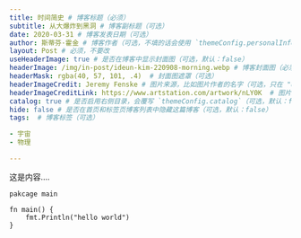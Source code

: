 ```yaml
---
title: 时间简史 # 博客标题（必须）
subtitle: 从大爆炸到黑洞 # 博客副标题（可选）
date: 2020-03-31 # 博客发表日期（可选）
author: 斯蒂芬·霍金 # 博客作者（可选，不填的话会使用 `themeConfig.personalInfo.name`）
layout: Post # 必须，不要改
useHeaderImage: true # 是否在博客中显示封面图（可选，默认：false）
headerImage: /img/in-post/ideun-kim-220908-morning.webp # 博客封面图（必须，即使上一项选了 false，因为图片也需要在首页显示）
headerMask: rgba(40, 57, 101, .4)  # 封面图遮罩（可选）
headerImageCredit: Jeremy Fenske # 图片来源，比如图片作者的名字（可选，只在 "useHeaderImage: true" 时有效）
headerImageCreditLink: https://www.artstation.com/artwork/nLY0K  # 图片来源的链接（可选，只在 "useHeaderImage: true" 时有效）
catalog: true # 是否启用右侧目录，会覆写 `themeConfig.catalog`（可选，默认：false）
hide: false # 是否在首页和标签页博客列表中隐藏这篇博客（可选，默认：false）
tags:  # 博客标签（可选）

- 宇宙
- 物理

---
```

这是内容....


```golang
pakcage main

fn main() {
    fmt.Println("hello world")
}
```
